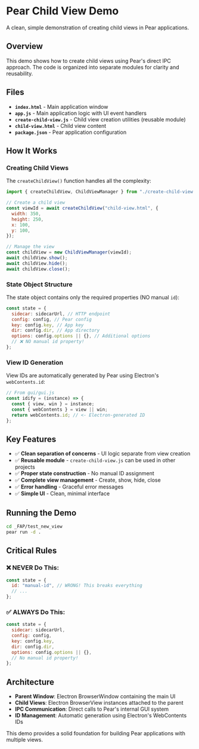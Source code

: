 # Pear Child View Demo

A clean, simple demonstration of creating child views in Pear applications.

## Overview

This demo shows how to create child views using Pear's direct IPC approach. The code is organized into separate modules for clarity and reusability.

## Files

- **`index.html`** - Main application window
- **`app.js`** - Main application logic with UI event handlers
- **`create-child-view.js`** - Child view creation utilities (reusable module)
- **`child-view.html`** - Child view content
- **`package.json`** - Pear application configuration

## How It Works

### Creating Child Views

The `createChildView()` function handles all the complexity:

```javascript
import { createChildView, ChildViewManager } from "./create-child-view.js";

// Create a child view
const viewId = await createChildView("child-view.html", {
  width: 350,
  height: 250,
  x: 100,
  y: 100,
});

// Manage the view
const childView = new ChildViewManager(viewId);
await childView.show();
await childView.hide();
await childView.close();
```

### State Object Structure

The state object contains only the required properties (NO manual `id`):

```javascript
const state = {
  sidecar: sidecarUrl, // HTTP endpoint
  config: config, // Pear config
  key: config.key, // App key
  dir: config.dir, // App directory
  options: config.options || {}, // Additional options
  // ❌ NO manual id property!
};
```

### View ID Generation

View IDs are automatically generated by Pear using Electron's `webContents.id`:

```javascript
// From gui/gui.js
const idify = (instance) => {
  const { view, win } = instance;
  const { webContents } = view || win;
  return webContents.id; // <- Electron-generated ID
};
```

## Key Features

- ✅ **Clean separation of concerns** - UI logic separate from view creation
- ✅ **Reusable module** - `create-child-view.js` can be used in other projects
- ✅ **Proper state construction** - No manual ID assignment
- ✅ **Complete view management** - Create, show, hide, close
- ✅ **Error handling** - Graceful error messages
- ✅ **Simple UI** - Clean, minimal interface

## Running the Demo

```bash
cd _FAP/test_new_view
pear run -d .
```

## Critical Rules

### ❌ NEVER Do This:

```javascript
const state = {
  id: "manual-id", // WRONG! This breaks everything
  // ...
};
```

### ✅ ALWAYS Do This:

```javascript
const state = {
  sidecar: sidecarUrl,
  config: config,
  key: config.key,
  dir: config.dir,
  options: config.options || {},
  // No manual id property!
};
```

## Architecture

- **Parent Window**: Electron BrowserWindow containing the main UI
- **Child Views**: Electron BrowserView instances attached to the parent
- **IPC Communication**: Direct calls to Pear's internal GUI system
- **ID Management**: Automatic generation using Electron's WebContents IDs

This demo provides a solid foundation for building Pear applications with multiple views.
